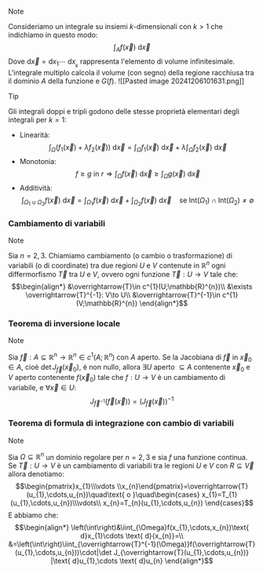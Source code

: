 >[!note]
>Consideriamo un integrale su insiemi $k$-dimensionali con $k>1$ che indichiamo in questo modo: $$\int_{A}f(\overrightarrow{x})\text{ d}\overrightarrow{x}$$
>Dove $\text{d}\overrightarrow{x}=\text{d}x_{1}\cdots\text{ d}x_{_{k}}$ rappresenta l'elemento di volume infinitesimale. L'integrale multiplo calcola il volume (con segno) della regione racchiusa tra il dominio $A$ della funzione e $G(f)$.
>![[Pasted image 20241206101631.png]] 

>[!tip]
>Gli integrali doppi e tripli godono delle stesse proprietà elementari degli integrali per $k=1$:
>- Linearità: $$\int_{\Omega} \left(f_{1}(\overrightarrow{x})+\lambda f_{2}(\overrightarrow{x})\right)\text{ d}\overrightarrow{x}=\int_{\Omega} f_{1}(\overrightarrow{x})\text{ d}\overrightarrow{x}+\lambda\int_{\Omega} f_{2}(\overrightarrow{x})\text{ d}\overrightarrow{x}$$
>- Monotonia: $$f\geq g\text{ in }r\Longrightarrow \int_{\Omega} f(\overrightarrow{x})\text{ d}\overrightarrow{x}\geq\int_{\Omega} g(\overrightarrow{x})\text{ d}\overrightarrow{x}$$
>- Additività: $$\int_{\Omega_{1}\cup \Omega_{2}}f(\overrightarrow{x})\text{ d}\overrightarrow{x}=\int_{\Omega_{1}}f(\overrightarrow{x})\text{ d}\overrightarrow{x}+\int_{\Omega_{2}} f(\overrightarrow{x})\text{ d}\overrightarrow{x}\quad\text{se Int}(\Omega_{1})\cap\text{Int}(\Omega_{2})\neq\emptyset$$

### Cambiamento di variabili
>[!note]
>Sia $n=2,3$. Chiamiamo cambiamento (o cambio o trasformazione) di variabili (o di coordinate) tra due regioni $U$ e $V$ contenute in $\mathbb{R}^{n}$ ogni differmorfismo $\overrightarrow{T}$ tra $U$ e $V$, ovvero ogni funzione $\overrightarrow{T}:U\to V$ tale che: $$\begin{align*}
&\overrightarrow{T}\in c^{1}(U;\mathbb{R}^{n})\\
&\exists \overrightarrow{T}^{-1}: V\to U\\
&\overrightarrow{T}^{-1}\in c^{1}(V;\mathbb{R}^{n})
\end{align*}$$

### Teorema di inversione locale
>[!note]
>Sia $\overrightarrow{f}:A\subseteq\mathbb{R}^{n}\to\mathbb{R}^{n}\in c^{1}(A;\mathbb{R}^{n})$ con $A$ aperto. Se la Jacobiana di $\overrightarrow{f}$ in $\overrightarrow{x}_{0}\in A$, cioè $\det J_{\overrightarrow{f}}(\overrightarrow{x}_{0})$, è non nullo, allora $\exists U\text{ aperto }\subseteq A$ contenente $\overrightarrow{x}_{0}$ e $V$ aperto contenente $f(\overrightarrow{x}_{0})$ tale che $f:U\to V$ è un cambiamento di variabile, e $\forall \overrightarrow{x}\in U$: $$J_{\overrightarrow{f}^{-1}}(\overrightarrow{f}(\overrightarrow{x}))= \left(J_\overrightarrow{f}(\overrightarrow{x}) \right)^{-1}$$

### Teorema di formula di integrazione con cambio di variabili
>[!note]
>Sia $\Omega\subseteq\mathbb{R}^{n}$ un dominio regolare per $n=2,3$ e sia $f$ una funzione continua. Se $\overrightarrow{T}:U\to V$ è un cambiamento di variabili tra le regioni $U$ e $V$ con $R\subseteq\overrightarrow{V}$ allora denotiamo: $$\begin{pmatrix}x_{1}\\\vdots \\x_{n}\end{pmatrix}=\overrightarrow{T}(u_{1},\cdots,u_{n})\quad\text{ o }\quad\begin{cases}
>x_{1}=T_{1}(u_{1},\cdots,u_{n})\\\vdots\\ x_{n}=T_{n}(u_{1},\cdots,u_{n})
>\end{cases}$$
>E abbiamo che: $$\begin{align*}
\left(\int\right)&\iint_{\Omega}f(x_{1},\cdots,x_{n})\text{ d}x_{1}\cdots \text{ d}{x_{n}}=\\
&=\left(\int\right)\iint_{\overrightarrow{T}^{-1}(\Omega)}f(\overrightarrow{T}(u_{1},\cdots,u_{n}))\cdot|\det J_{\overrightarrow{T}(u_{1},\cdots,u_{n})} |\text{ d}u_{1},\cdots \text{ d}u_{n}
\end{align*}$$

